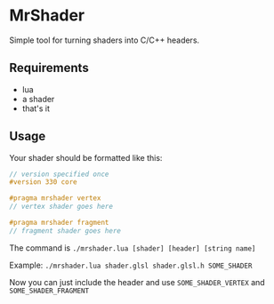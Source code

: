 # MrShader

Simple tool for turning shaders into C/C++ headers.

## Requirements

- lua
- a shader
- that's it

## Usage

Your shader should be formatted like this:

```glsl
// version specified once
#version 330 core

#pragma mrshader vertex
// vertex shader goes here

#pragma mrshader fragment
// fragment shader goes here
```

The command is `./mrshader.lua [shader] [header] [string name]`

Example: `./mrshader.lua shader.glsl shader.glsl.h SOME_SHADER`

Now you can just include the header and use `SOME_SHADER_VERTEX` and `SOME_SHADER_FRAGMENT`
